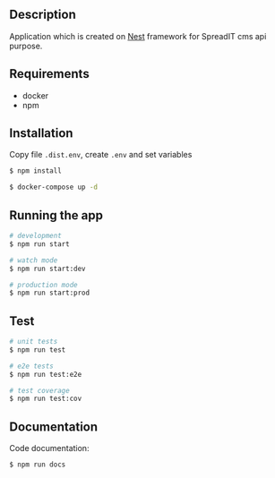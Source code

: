 ## Description

Application which is created on [Nest](https://github.com/nestjs/nest) framework for SpreadIT cms api purpose.

## Requirements

  - docker
  - npm

## Installation

Copy file `.dist.env`, create `.env` and set variables 

```bash
$ npm install

$ docker-compose up -d
```

## Running the app

```bash
# development
$ npm run start

# watch mode
$ npm run start:dev

# production mode
$ npm run start:prod
```

## Test

```bash
# unit tests
$ npm run test

# e2e tests
$ npm run test:e2e

# test coverage
$ npm run test:cov
```

## Documentation

Code documentation:
```bash
$ npm run docs
```


